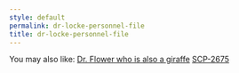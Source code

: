 ```yaml
---
style: default
permalink: dr-locke-personnel-file
title: dr-locke-personnel-file
---
```

You may also like:
[Dr. Flower who is also a giraffe](http://scp-wiki.net/uglyflower-author-page)
[SCP-2675](http://scp-wiki.net/scp-2675)